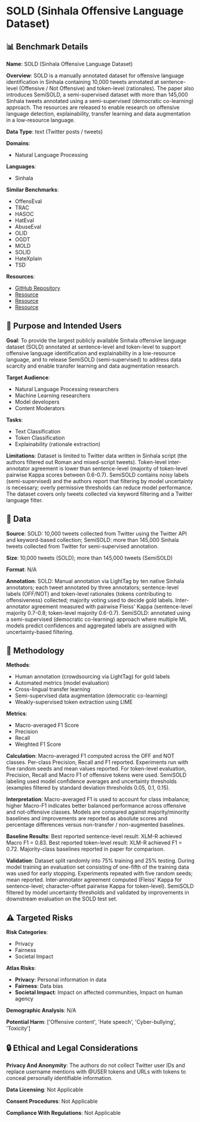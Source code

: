 # SOLD (Sinhala Offensive Language Dataset)

## 📊 Benchmark Details

**Name**: SOLD (Sinhala Offensive Language Dataset)

**Overview**: SOLD is a manually annotated dataset for offensive language identification in Sinhala containing 10,000 tweets annotated at sentence-level (Offensive / Not Offensive) and token-level (rationales). The paper also introduces SemiSOLD, a semi-supervised dataset with more than 145,000 Sinhala tweets annotated using a semi-supervised (democratic co-learning) approach. The resources are released to enable research on offensive language detection, explainability, transfer learning and data augmentation in a low-resource language.

**Data Type**: text (Twitter posts / tweets)

**Domains**:
- Natural Language Processing

**Languages**:
- Sinhala

**Similar Benchmarks**:
- OffensEval
- TRAC
- HASOC
- HatEval
- AbuseEval
- OLID
- OGDT
- MOLD
- SOLID
- HateXplain
- TSD

**Resources**:
- [GitHub Repository](https://github.com/Sinhala-NLP/SOLD)
- [Resource](https://huggingface.co/datasets/sinhala-nlp/SOLD)
- [Resource](https://huggingface.co/datasets/sinhala-nlp/SemiSOLD)
- [Resource](https://huggingface.co/sinhala-nlp/)

## 🎯 Purpose and Intended Users

**Goal**: To provide the largest publicly available Sinhala offensive language dataset (SOLD) annotated at sentence-level and token-level to support offensive language identification and explainability in a low-resource language, and to release SemiSOLD (semi-supervised) to address data scarcity and enable transfer learning and data augmentation research.

**Target Audience**:
- Natural Language Processing researchers
- Machine Learning researchers
- Model developers
- Content Moderators

**Tasks**:
- Text Classification
- Token Classification
- Explainability (rationale extraction)

**Limitations**: Dataset is limited to Twitter data written in Sinhala script (the authors filtered out Roman and mixed-script tweets). Token-level inter-annotator agreement is lower than sentence-level (majority of token-level pairwise Kappa scores between 0.6-0.7). SemiSOLD contains noisy labels (semi-supervised) and the authors report that filtering by model uncertainty is necessary; overly permissive thresholds can reduce model performance. The dataset covers only tweets collected via keyword filtering and a Twitter language filter.

## 💾 Data

**Source**: SOLD: 10,000 tweets collected from Twitter using the Twitter API and keyword-based collection; SemiSOLD: more than 145,000 Sinhala tweets collected from Twitter for semi-supervised annotation.

**Size**: 10,000 tweets (SOLD); more than 145,000 tweets (SemiSOLD)

**Format**: N/A

**Annotation**: SOLD: Manual annotation via LightTag by ten native Sinhala annotators; each tweet annotated by three annotators; sentence-level labels (OFF/NOT) and token-level rationales (tokens contributing to offensiveness) collected; majority voting used to decide gold labels. Inter-annotator agreement measured with pairwise Fleiss' Kappa (sentence-level majority 0.7-0.8; token-level majority 0.6-0.7). SemiSOLD: annotated using a semi-supervised (democratic co-learning) approach where multiple ML models predict confidences and aggregated labels are assigned with uncertainty-based filtering.

## 🔬 Methodology

**Methods**:
- Human annotation (crowdsourcing via LightTag) for gold labels
- Automated metrics (model evaluation)
- Cross-lingual transfer learning
- Semi-supervised data augmentation (democratic co-learning)
- Weakly-supervised token extraction using LIME

**Metrics**:
- Macro-averaged F1 Score
- Precision
- Recall
- Weighted F1 Score

**Calculation**: Macro-averaged F1 computed across the OFF and NOT classes. Per-class Precision, Recall and F1 reported. Experiments run with five random seeds and mean values reported. For token-level evaluation, Precision, Recall and Macro F1 of offensive tokens were used. SemiSOLD labeling used model confidence averages and uncertainty thresholds (examples filtered by standard deviation thresholds 0.05, 0.1, 0.15).

**Interpretation**: Macro-averaged F1 is used to account for class imbalance; higher Macro-F1 indicates better balanced performance across offensive and not-offensive classes. Models are compared against majority/minority baselines and improvements are reported as absolute scores and percentage differences versus non-transfer / non-augmented baselines.

**Baseline Results**: Best reported sentence-level result: XLM-R achieved Macro F1 = 0.83. Best reported token-level result: XLM-R achieved F1 = 0.72. Majority-class baselines reported in paper for comparison.

**Validation**: Dataset split randomly into 75% training and 25% testing. During model training an evaluation set consisting of one-fifth of the training data was used for early stopping. Experiments repeated with five random seeds; mean reported. Inter-annotator agreement computed (Fleiss' Kappa for sentence-level; character-offset pairwise Kappa for token-level). SemiSOLD filtered by model uncertainty thresholds and validated by improvements in downstream evaluation on the SOLD test set.

## ⚠️ Targeted Risks

**Risk Categories**:
- Privacy
- Fairness
- Societal Impact

**Atlas Risks**:
- **Privacy**: Personal information in data
- **Fairness**: Data bias
- **Societal Impact**: Impact on affected communities, Impact on human agency

**Demographic Analysis**: N/A

**Potential Harm**: ['Offensive content', 'Hate speech', 'Cyber-bullying', 'Toxicity']

## 🔒 Ethical and Legal Considerations

**Privacy And Anonymity**: The authors do not collect Twitter user IDs and replace username mentions with @USER tokens and URLs with <URL> tokens to conceal personally identifiable information.

**Data Licensing**: Not Applicable

**Consent Procedures**: Not Applicable

**Compliance With Regulations**: Not Applicable
